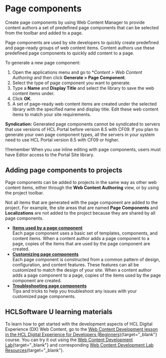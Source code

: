 # Page components

Create page components by using Web Content Manager to provide content authors a set of predefined page components that can be selected from the toolbar and added to a page.

Page components are used by site developers to quickly create predefined and page-ready groups of web content items. Content authors use these predefined page components to quickly add content to a page.

To generate a new page component:

1.  Open the applications menu and go to **Content > *Web Content Authoring** and then click **Generate > Page Component**.
2.  Select the type of page component you want to generate.
3.  Type a **Name** and **Display Title** and select the library to save the web content items under.
4.  Click **OK**.
5.  A set of page-ready web content items are created under the selected library with the specified name and display title. Edit these web content items to match your site requirements.

**Syndication:** Generated page components cannot be syndicated to servers that use versions of HCL Portal before version 8.5 with CF09. If you plan to generate your own page component types, all the servers in your system need to use HCL Portal version 8.5 with CF09 or higher.

!!!remember
    When you use inline editing with page components, users must have Editor access to the Portal Site library.

## Adding page components to projects

Page components can be added to projects in the same way as other web content items, either through the **Web Content Authoring** view, or by using the project toolbar.

Not all items that are generated with the page component are added to the project. For example, the site areas that are named **Page Components** and **Localizations** are not added to the project because they are shared by all page components.

-   **[Items used by a page component](wcm_dev_page_components_pattern.md)**  
Each page component uses a basic set of templates, components, and content items. When a content author adds a page component to a page, copies of the items that are used by the page component are created.
-   **[Customizing page components](wcm_dev_page_components_customize.md)**  
Each page component is constructed from a common pattern of design, configuration, and content features. These features can all be customized to match the design of your site. When a content author adds a page component to a page, copies of the items used by the page component are created.
-   **[Troubleshooting page components](wcm_dev_page_components_tips.md)**  
Tips and tricks to help you troubleshoot any issues with your customized page components.

## HCLSoftware U learning materials

To learn how to get started with the development aspects of HCL Digital Experience (DX) Web Content, go to the [Web Content Development lesson in the HCL Digital Experience for Developers (Beginners)](https://hclsoftwareu.hcltechsw.com/component/axs/?view=sso_config&id=3&forward=https%3A%2F%2Fhclsoftwareu.hcltechsw.com%2Fcourses%2Flesson%2F%3Fid%3D414 ){target="_blank"} course. You can try it out using the [Web Content Development Lab](https://hclsoftwareu.hcltechsw.com/images/Lc4sMQCcN5uxXmL13gSlsxClNTU3Mjc3NTc4MTc2/DS_Academy/DX/Developer/HDX-DEV-100_Web_Content_Development.pdf){target="_blank"} and corresponding [Web Content Development Lab Resources](https://hclsoftwareu.hcltechsw.com/images/Lc4sMQCcN5uxXmL13gSlsxClNTU3Mjc3NTc4MTc2/DS_Academy/DX/Developer/HDX-DEV-100_Web_Content_Development_Lab_Resources.zip){target="_blank"}.
